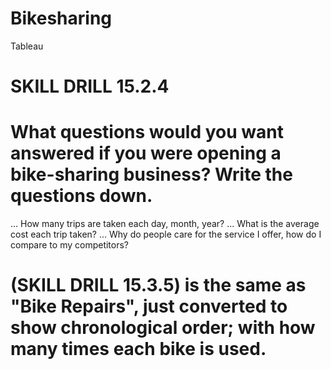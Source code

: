 # Bikesharing
Tableau

 # SKILL DRILL 15.2.4 #
 # What questions would you want answered if you were opening a bike-sharing business? Write the questions down.
... How many trips are taken each day, month, year?
... What is the average cost each trip taken? 
... Why do people care for the service I offer, how do I compare to my competitors? 

# (SKILL DRILL 15.3.5) is the same as "Bike Repairs", just converted to show chronological order; with how many times each bike is used. # 
